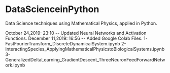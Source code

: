 # DataScienceinPython
Data Science techniques using Mathematical Physics, applied in Python. 

October 24,2019: 23:10 -- Updated Neural Networks and Activation Functions.
December 11,2019: 16:56 -- Added Google Colab Files. 
1-FastFourierTransform_DiscreteDynamicalSystem.ipynb
2-InteractingSpecies_ApplyingMathematicalPhysicstoBiologicalSystems.ipynb
3-GeneralizedDeltaLearning_GradientDescent_ThreeNeuronFeedForwardNetwork.ipynb
